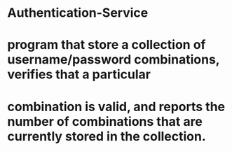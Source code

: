 # Authentication-Service
# program that store a collection of username/password combinations, verifies that a particular
# combination is valid, and reports the number of combinations that are currently stored in the collection.
